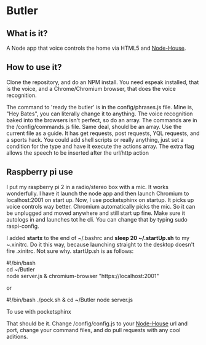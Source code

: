 # Butler

<h2>What is it?</h2>
<p>A Node app that voice controls the home via HTML5 and <a href="http://github.com/mingram8/Node-House">Node-House</a>.</p>
<h2>How to use it?</h2>
<p>Clone the repository, and do an NPM install. You need espeak installed,  that is the voice, and a Chrome/Chromium browser, that does the voice recognition.</p>
<p>The command to 'ready the butler' is in the config/phrases.js file. Mine is, "Hey Bates", you can literally change it to anything. The voice recognition baked into the browsers isn't perfect, so do an array. The commands are in the /config/commands.js file. Same deal, should be an array. Use the current file as a guide. It has get requests, post requests, YQL requests, and a sports hack. You could add shell scripts or really anything, just set a condition for the type and have it execute the actions array. The extra flag allows the speech to be inserted after the url/http action</p>

<h2>Raspberry pi use</h2>

<p>I put my raspberry pi 2 in a radio/stereo box with a mic. It works wonderfully. I have it launch the node app and then launch Chromium to localhost:2001 on start up. Now, I use pocketsphinx on startup. It picks up voice controls way better. Chromium automatically picks the mic. So it can be unplugged and moved anywhere and still start up fine. Make sure it autologs in and launches tot he cli. You can change that by typing sudo raspi-config.</p>

<p>I added <b>startx</b> to the end of ~/.bashrc and <b>sleep 20 ~/.startUp.sh</b> to my ~.xinitrc. Do it this way, because launching straight to the desktop doesn't fire .xinitrc. Not sure why. startUp.sh is as follows:</p>

<p>
#!/bin/bash </br>
cd ~/Butler</br>
node server.js & chromium-browser "https://localhost:2001"
</p>

or 

<p>
#!/bin/bash
./pock.sh &
cd ~/Butler
node server.js
</p>

<p>To use with pocketsphinx</p>

<p>That should be it. Change /config/config.js to your <a href="http://github.com/mingram8/Node-House">Node-House</a> url and port, change your command files, and do pull requests with any cool aditions. 
</p>

